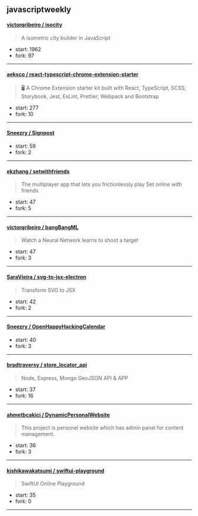 ## javascriptweekly

#### [victorqribeiro / isocity](https://github.com/victorqribeiro/isocity)

> A isometric city builder in JavaScript

+ start: 1962
+ fork: 97

----


#### [aeksco / react-typescript-chrome-extension-starter](https://github.com/aeksco/react-typescript-chrome-extension-starter)

> :desktop_computer: A Chrome Extension starter kit built with React, TypeScript, SCSS, Storybook, Jest, EsLint, Prettier, Webpack and Bootstrap

+ start: 277
+ fork: 10

----


#### [Sneezry / Signpost](https://github.com/Sneezry/Signpost)

> 

+ start: 59
+ fork: 2

----


#### [ekzhang / setwithfriends](https://github.com/ekzhang/setwithfriends)

> The multiplayer app that lets you frictionlessly play Set online with friends

+ start: 47
+ fork: 5

----


#### [victorqribeiro / bangBangML](https://github.com/victorqribeiro/bangBangML)

> Watch a Neural Network learns to shoot a target

+ start: 47
+ fork: 3

----


#### [SaraVieira / svg-to-jsx-electron](https://github.com/SaraVieira/svg-to-jsx-electron)

> Transform SVG to JSX

+ start: 42
+ fork: 2

----


#### [Sneezry / OpenHappyHackingCalendar](https://github.com/Sneezry/OpenHappyHackingCalendar)

> 

+ start: 40
+ fork: 3

----


#### [bradtraversy / store_locator_api](https://github.com/bradtraversy/store_locator_api)

> Node, Express, Mongo GeoJSON API & APP

+ start: 37
+ fork: 16

----


#### [ahmetbcakici / DynamicPersonalWebsite](https://github.com/ahmetbcakici/DynamicPersonalWebsite)

> This project is personel website which has admin panel for content management.

+ start: 36
+ fork: 3

----


#### [kishikawakatsumi / swiftui-playground](https://github.com/kishikawakatsumi/swiftui-playground)

> SwiftUI Online Playground

+ start: 35
+ fork: 0

----

